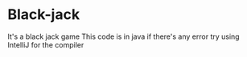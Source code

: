 # Black-jack
It's a black jack game
This code is in java if there's any error try using IntelliJ for the compiler
